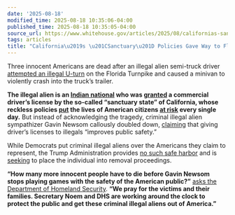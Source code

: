 ```yaml
---
date: '2025-08-18'
modified_time: 2025-08-18 10:35:06-04:00
published_time: 2025-08-18 10:35:05-04:00
source_url: https://www.whitehouse.gov/articles/2025/08/californias-sanctuary-policies-gave-way-to-florida-tragedy/
tags: articles
title: "California\u2019s \u201CSanctuary\u201D Policies Gave Way to Florida Tragedy"
---
```

 
Three innocent Americans are dead after an illegal alien semi-truck
driver [attempted an illegal
U-turn](https://x.com/unlimited_ls/status/1956482322020381172) on the
Florida Turnpike and caused a minivan to violently crash into the
truck’s trailer.

**The illegal alien is an [Indian
national](https://x.com/BillMelugin_/status/1957407285556240894) who was
[granted](https://www.flhsmv.gov/2025/08/16/illegal-u-turn-truck-driver-arrested-for-vehicular-homicide/)
a commercial driver’s license by the so-called “sanctuary state” of
California, whose reckless policies
[put](https://www.whitehouse.gov/articles/2025/04/sanctuary-policies-put-accused-killer-back-on-the-streets/)
the lives of American citizens [at
risk](https://www.whitehouse.gov/articles/2025/02/sick-politicians-want-killers-rapists-roaming-our-streets/)
every single day.** But instead of acknowledging the tragedy, criminal
illegal alien sympathizer Gavin Newsom callously doubled down,
[claiming](https://x.com/GovPressOffice/status/1957167562384662906) that
giving driver’s licenses to illegals “improves public safety.”

While Democrats put criminal illegal aliens over the Americans they
claim to represent, the Trump Administration provides [no such safe
harbor](https://www.whitehouse.gov/articles/2025/08/america-first-in-action-deportations-surge-jobs-return-dc-gets-tough/#:~:text=Criminal%20Illegal%20Immigrant%20Deportations%20Ramp%20Up)
and is [seeking](https://x.com/BillMelugin_/status/1957407285556240894)
to place the individual into removal proceedings.

**“How many more innocent people have to die before Gavin Newsom stops
playing games with the safety of the American public?”** [asks the
Department of Homeland
Security](https://x.com/DHSgov/status/1957433429689020919). **“We pray
for the victims and their families. Secretary Noem and DHS are working
around the clock to protect the public and get these criminal illegal
aliens out of America.”**
